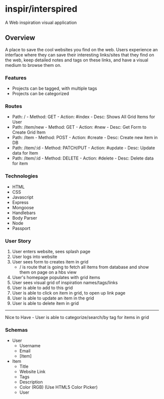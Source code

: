 # inspir/interspired
A Web inspiration visual application

## Overview
A place to save the cool websites you find on the web. Users experience an interface where they can save their interesting links/sites that they find on the web, keep detailed notes and tags on these links, and have a visual medium to browse them on.

### Features
- Projects can be tagged, with multiple tags
- Projects can be categorized

### Routes
- Path: / - Method: GET - Action: #index - Desc: Shows All Grid Items for User
- Path: /item/new - Method: GET - Action: #new - Desc: Get Form to Create Grid Item
- Path: /item - Method: POST - Action: #create - Desc: Create new item in DB
- Path: /item/:id - Method: PATCH/PUT - Action: #update - Desc: Update data for Item
- Path: /item/:id - Method: DELETE - Action: #delete - Desc: Delete data for item
 
### Technologies
- HTML
- CSS
- Javascript
- Express
- Mongoose
- Handlebars
- Body Parser
- Node
- Passport

### User Story
1. User enters website, sees splash page
2. User logs into website
3. User sees form to creates item in grid
    - / is route that is going to fetch all items from database and show them on page on a hbs view
4. User's homepage populates with grid items
5. User sees visual grid of inspiration names/tags/links
6. User is able to add to this grid
7. User is able to click on item in grid, to open up link page
8. User is able to update an item in the grid
9. User is able to delete item in grid
--- 
Nice to Have - User is able to categorize/search/by tag for items in grid

### Schemas
- User
    - Username
    - Email
    - [Item]
- Item
    - Title
    - Website Link
    - Tags
    - Description
    - Color (RGB) (Use HTML5 Color Picker)
    - User